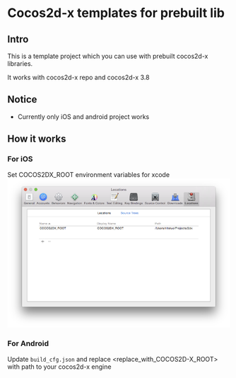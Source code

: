 # Cocos2d-x templates for prebuilt lib

## Intro
This is a template project which you can use with prebuilt cocos2d-x libraries.

It works with cocos2d-x repo and cocos2d-x 3.8

## Notice
* Currently only iOS and android project works

## How it works
### For iOS
Set COCOS2DX_ROOT environment variables for xcode
![](docs/xcode_path_setup.png)

### For Android
Update `build_cfg.json` and replace <replace_with_COCOS2D-X_ROOT> with path to your cocos2d-x engine
